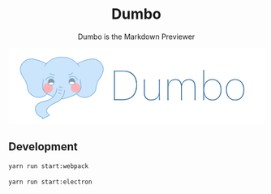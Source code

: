 <h1 align="center">Dumbo</h1>

<p align="center">Dumbo is the Markdown Previewer</p>

![Dumbo](./resources/dumbo.jpg)

## Development

```sh
yarn run start:webpack
```

```sh
yarn run start:electron
```

